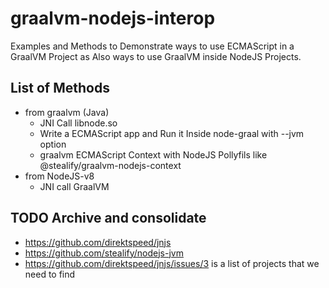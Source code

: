# graalvm-nodejs-interop
Examples and Methods to Demonstrate ways to use ECMAScript in a GraalVM Project as Also ways to use GraalVM inside NodeJS Projects.




## List of Methods
- from graalvm (Java)
  - JNI Call libnode.so
  - Write a ECMAScript app and Run it Inside node-graal with --jvm option
  - graalvm ECMAScript Context with NodeJS Pollyfils like @stealify/graalvm-nodejs-context
- from NodeJS-v8
  - JNI call GraalVM



## TODO Archive and consolidate
- https://github.com/direktspeed/jnjs
- https://github.com/stealify/nodejs-jvm
- https://github.com/direktspeed/jnjs/issues/3 is a list of projects that we need to find
